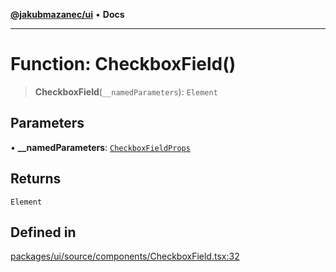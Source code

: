 [**@jakubmazanec/ui**](../README.md) • **Docs**

---

# Function: CheckboxField()

> **CheckboxField**(`__namedParameters`): `Element`

## Parameters

• **\_\_namedParameters**: [`CheckboxFieldProps`](../type-aliases/CheckboxFieldProps.md)

## Returns

`Element`

## Defined in

[packages/ui/source/components/CheckboxField.tsx:32](https://github.com/jakubmazanec/tools/blob/4809b04453aafb35a917917e0b4964a9ec0cd132/packages/ui/source/components/CheckboxField.tsx#L32)
